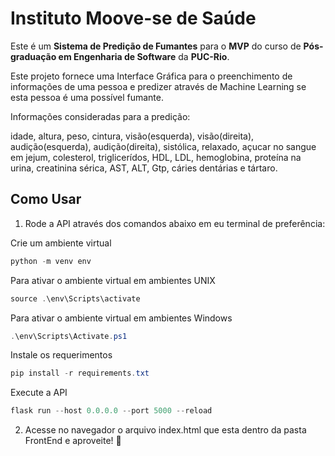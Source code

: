 # Instituto Moove-se de Saúde

Este é um **Sistema de Predição de Fumantes** para o **MVP** do curso de **Pós-graduação em Engenharia de Software** da **PUC-Rio**.

Este projeto fornece uma Interface Gráfica para o preenchimento de informações de uma pessoa e predizer através de Machine Learning se esta pessoa é uma possível fumante.

Informações consideradas para a predição:

idade, altura, peso, cintura, visão(esquerda), visão(direita), audição(esquerda), audição(direita), sistólica, relaxado, açucar no sangue em jejum, colesterol, triglicerídos, HDL, LDL, hemoglobina, proteína na urina, creatinina sérica, AST, ALT, Gtp, cáries dentárias e tártaro.


## Como Usar

1) Rode a API através dos comandos abaixo em eu terminal de preferência:

Crie um ambiente virtual
```powershell
python -m venv env
```

Para ativar o ambiente virtual em ambientes UNIX
```powershell
source .\env\Scripts\activate
```


Para ativar o ambiente virtual em ambientes Windows
```powershell
.\env\Scripts\Activate.ps1
```

Instale os requerimentos
```powershell
pip install -r requirements.txt
```

Execute a API
```powershell
flask run --host 0.0.0.0 --port 5000 --reload
```


2) Acesse no navegador o arquivo index.html que esta dentro da pasta FrontEnd e aproveite! :rocket: